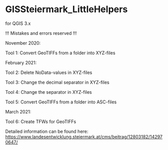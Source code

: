 # GISSteiermark_LittleHelpers
for QGIS 3.x

!!! Mistakes and errors reserved !!!

November 2020:

  Tool 1: Convert GeoTIFFs from a folder into XYZ-files 


February 2021:

  Tool 2: Delete NoData-values in XYZ-files 

  Tool 3: Change the decimal separator in XYZ-files

  Tool 4: Change the separator in XYZ-files

  Tool 5: Convert GeoTIFFs from a folder into ASC-files


March 2021:

  Tool 6: Create TFWs for GeoTIFFs
  

Detailed information can be found here:
https://www.landesentwicklung.steiermark.at/cms/beitrag/12803182/142970647/

